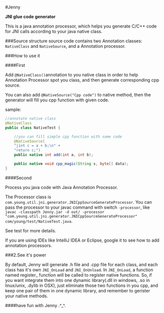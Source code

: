 #Jenny

**JNI glue code generator**

This is a java annotation processor, which helps you generate C/C++ code for JNI calls according to your java native class.

###Source structure
source code contains two Annotation classes: `NativeClass` and `NativeSource`, and a Annotation processor.

###How to use it

####First

Add `@NativeClass()`annotation to you native class in order to help Annotation Processor spot you class, and then generate corresponding cpp source.

You can also add `@NativeSource("Cpp code")` to native method, then the generator will fill you cpp function with given code.

sample:

```java
//annotate native class
@NativeClass
public class NativeTest {

    //you can fill simple cpp function with some code
    @NativeSource(
    "jint c = a + b;\n" +
    "return c;")
    public native int add(int a, int b);

    public native void cpp_magic(String s, byte[] data);
}
```


####Second

Process you java code with Java Annotation Processor.

The Processor class is `com.young.util.jni.generator.JNICppSourceGenerateProcessor`. You can pass the processor to your javac command with switch `-processor`, like `javac -classpath Jenny.jar -d out/ -processor "com.young.util.jni.generator.JNICppSourceGenerateProcessor"  com/young/test/NativeTest.java`.

See test for more details.


If you are using IDEs like IntelliJ IDEA or Eclipse, google it to see how to add annotation processors.

###2.See it's power

By default, Jenny will generate .h file and .cpp file for each class,  and each class has it's own `JNI_OnLoad` and `JNI_OnUnload`. In `JNI_OnLoad`, a function named register_<java class name> function will be called to register native functions. So, if you want integrate them into one dynamic library(.dll in windows, .so in linux/unix, .dylib in OSX), just eliminate those two functions in you cpp, and keep one pair of them in one dynamic library, and remember to gerister your native methods.


####have fun with Jenny .^_^.

